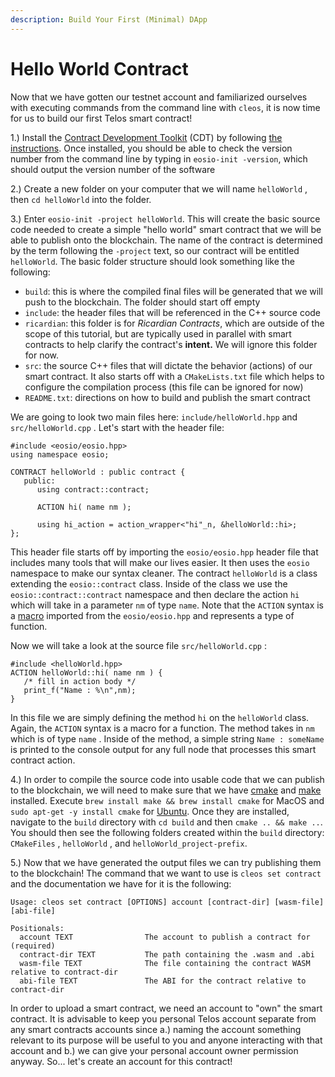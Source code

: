 ```yaml
---
description: Build Your First (Minimal) DApp
---
```


# Hello World Contract

Now that we have gotten our testnet account and familiarized ourselves with executing commands from the command line with `cleos`, it is now time for us to build our first Telos smart contract!

1.) Install the [Contract Development Toolkit](https://github.com/EOSIO/eosio.cdt) (CDT) by following [the instructions](../platform/development-environment/install-the-contract-dev-toolkit.md). Once installed, you should be able to check the version number from the command line by typing in `eosio-init -version`, which should output the version number of the software

2.) Create a new folder on your computer that we will name `helloWorld` , then `cd helloWorld` into the folder.

3.) Enter `eosio-init -project helloWorld`. This will create the basic source code needed to create a simple "hello world" smart contract that we will be able to publish onto the blockchain. The name of the contract is determined by the term following the `-project` text, so our contract will be entitled `helloWorld`. The basic folder structure should look something like the following:

* `build`: this is where the compiled final files will be generated that we will push to the blockchain. The folder should start off empty
* `include`: the header files that will be referenced in the C++ source code
* `ricardian`: this folder is for _Ricardian Contracts_, which are outside of the scope of this tutorial, but are typically used in parallel with smart contracts to help clarify the contract's **intent.** We will ignore this folder for now.
* `src`: the source C++ files that will dictate the behavior (actions) of our smart contract. It also starts off with a `CMakeLists.txt` file which helps to configure the compilation process (this file can be ignored for now)
* `README.txt`: directions on how to build and publish the smart contract

We are going to look two main files here: `include/helloWorld.hpp` and `src/helloWorld.cpp` . Let's start with the header file:

```
#include <eosio/eosio.hpp>
using namespace eosio;

CONTRACT helloWorld : public contract {
   public:
      using contract::contract;

      ACTION hi( name nm );

      using hi_action = action_wrapper<"hi"_n, &helloWorld::hi>;
};
```

This header file starts off by importing the `eosio/eosio.hpp` header file that includes many tools that will make our lives easier. It then uses the `eosio` namespace to make our syntax cleaner. The contract `helloWorld` is a class extending the `eosio::contract` class. Inside of the class we use the `eosio::contract::contract` namespace and then declare the action `hi` which will take in a parameter `nm` of type `name`. Note that the `ACTION` syntax is a [macro](http://www.cplusplus.com/doc/tutorial/preprocessor/) imported from the `eosio/eosio.hpp` and represents a type of function.

Now we will take a look at the source file `src/helloWorld.cpp` :

```
#include <helloWorld.hpp>
ACTION helloWorld::hi( name nm ) {
   /* fill in action body */
   print_f("Name : %\n",nm);
}
```

In this file we are simply defining the method `hi` on the `helloWorld` class. Again, the `ACTION` syntax is a macro for a function. The method takes in `nm` which is of type `name` . Inside of the method, a simple string `Name : someName` is printed to the console output for any full node that processes this smart contract action.

4.) In order to compile the source code into usable code that we can publish to the blockchain, we will need to make sure that we have [cmake](https://cmake.org) and [make](http://www.cplusplus.com/articles/jTbCpfjN/) installed. Execute `brew install make && brew install cmake` for MacOS and `sudo apt-get -y install cmake` for [Ubuntu](https://ubuntu.com). Once they are installed, navigate to the `build` directory with `cd build` and then `cmake .. && make ..`. You should then see the following folders created within the `build` directory: `CMakeFiles` , `helloWorld` , and `helloWorld_project-prefix`.

5.) Now that we have generated the output files we can try publishing them to the blockchain! The command that we want to use is `cleos set contract` and the documentation we have for it is the following:

```
Usage: cleos set contract [OPTIONS] account [contract-dir] [wasm-file] [abi-file]

Positionals:
  account TEXT                The account to publish a contract for (required)
  contract-dir TEXT           The path containing the .wasm and .abi
  wasm-file TEXT              The file containing the contract WASM relative to contract-dir
  abi-file TEXT               The ABI for the contract relative to contract-dir
```

In order to upload a smart contract, we need an account to "own" the smart contract. It is advisable to keep you personal Telos account separate from any smart contracts accounts since a.) naming the account something relevant to its purpose will be useful to you and anyone interacting with that account and b.) we can give your personal account owner permission anyway. So... let's create an account for this contract!
